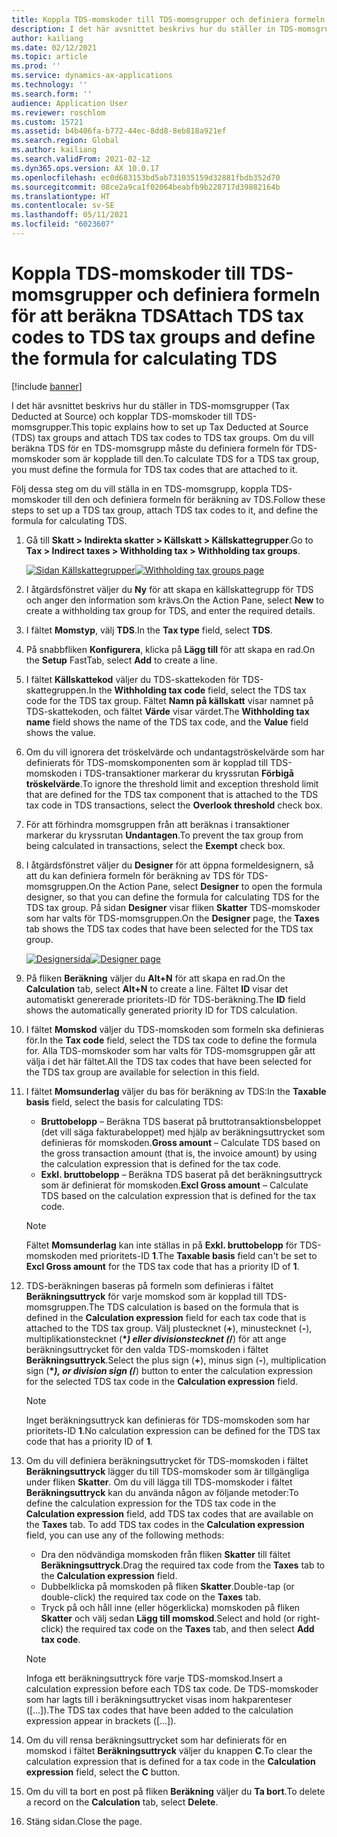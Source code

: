 ```yaml
---
title: Koppla TDS-momskoder till TDS-momsgrupper och definiera formeln för att beräkna TDS
description: I det här avsnittet beskrivs hur du ställer in TDS-momsgrupper (Tax Deducted at Source) och kopplar TDS-momskoder till TDS-momsgrupper. Om du vill beräkna TDS för en TDS-momsgrupp måste du definiera formeln för TDS-momskoder som är kopplade till den.
author: kailiang
ms.date: 02/12/2021
ms.topic: article
ms.prod: ''
ms.service: dynamics-ax-applications
ms.technology: ''
ms.search.form: ''
audience: Application User
ms.reviewer: roschlom
ms.custom: 15721
ms.assetid: b4b406fa-b772-44ec-8dd8-8eb818a921ef
ms.search.region: Global
ms.author: kailiang
ms.search.validFrom: 2021-02-12
ms.dyn365.ops.version: AX 10.0.17
ms.openlocfilehash: ec0d683153bd5ab731035159d32881fbdb352d70
ms.sourcegitcommit: 08ce2a9ca1f02064beabfb9b228717d39882164b
ms.translationtype: HT
ms.contentlocale: sv-SE
ms.lasthandoff: 05/11/2021
ms.locfileid: "6023607"
---
```

# <a name="attach-tds-tax-codes-to-tds-tax-groups-and-define-the-formula-for-calculating-tds"></a><span data-ttu-id="e407c-104">Koppla TDS-momskoder till TDS-momsgrupper och definiera formeln för att beräkna TDS</span><span class="sxs-lookup"><span data-stu-id="e407c-104">Attach TDS tax codes to TDS tax groups and define the formula for calculating TDS</span></span>

[!include [banner](../includes/banner.md)]

<span data-ttu-id="e407c-105">I det här avsnittet beskrivs hur du ställer in TDS-momsgrupper (Tax Deducted at Source) och kopplar TDS-momskoder till TDS-momsgrupper.</span><span class="sxs-lookup"><span data-stu-id="e407c-105">This topic explains how to set up Tax Deducted at Source (TDS) tax groups and attach TDS tax codes to TDS tax groups.</span></span> <span data-ttu-id="e407c-106">Om du vill beräkna TDS för en TDS-momsgrupp måste du definiera formeln för TDS-momskoder som är kopplade till den.</span><span class="sxs-lookup"><span data-stu-id="e407c-106">To calculate TDS for a TDS tax group, you must define the formula for TDS tax codes that are attached to it.</span></span>

<span data-ttu-id="e407c-107">Följ dessa steg om du vill ställa in en TDS-momsgrupp, koppla TDS-momskoder till den och definiera formeln för beräkning av TDS.</span><span class="sxs-lookup"><span data-stu-id="e407c-107">Follow these steps to set up a TDS tax group, attach TDS tax codes to it, and define the formula for calculating TDS.</span></span>

1. <span data-ttu-id="e407c-108">Gå till **Skatt \> Indirekta skatter \> Källskatt \> Källskattegrupper**.</span><span class="sxs-lookup"><span data-stu-id="e407c-108">Go to **Tax \> Indirect taxes \> Withholding tax \> Withholding tax groups**.</span></span>

    <span data-ttu-id="e407c-109">[![Sidan Källskattegrupper](./media/apac-ind-TDS-29.png)](./media/apac-ind-TDS-29.png)</span><span class="sxs-lookup"><span data-stu-id="e407c-109">[![Withholding tax groups page](./media/apac-ind-TDS-29.png)](./media/apac-ind-TDS-29.png)</span></span>

2. <span data-ttu-id="e407c-110">I åtgärdsfönstret väljer du **Ny** för att skapa en källskattegrupp för TDS och anger den information som krävs.</span><span class="sxs-lookup"><span data-stu-id="e407c-110">On the Action Pane, select **New** to create a withholding tax group for TDS, and enter the required details.</span></span>
3. <span data-ttu-id="e407c-111">I fältet **Momstyp**, välj **TDS**.</span><span class="sxs-lookup"><span data-stu-id="e407c-111">In the **Tax type** field, select **TDS**.</span></span>
4. <span data-ttu-id="e407c-112">På snabbfliken **Konfigurera**, klicka på **Lägg till** för att skapa en rad.</span><span class="sxs-lookup"><span data-stu-id="e407c-112">On the **Setup** FastTab, select **Add** to create a line.</span></span>
5. <span data-ttu-id="e407c-113">I fältet **Källskattekod** väljer du TDS-skattekoden för TDS-skattegruppen.</span><span class="sxs-lookup"><span data-stu-id="e407c-113">In the **Withholding tax code** field, select the TDS tax code for the TDS tax group.</span></span> <span data-ttu-id="e407c-114">Fältet **Namn på källskatt** visar namnet på TDS-skattekoden, och fältet **Värde** visar värdet.</span><span class="sxs-lookup"><span data-stu-id="e407c-114">The **Withholding tax name** field shows the name of the TDS tax code, and the **Value** field shows the value.</span></span>
6. <span data-ttu-id="e407c-115">Om du vill ignorera det tröskelvärde och undantagströskelvärde som har definierats för TDS-momskomponenten som är kopplad till TDS-momskoden i TDS-transaktioner markerar du kryssrutan **Förbigå tröskelvärde**.</span><span class="sxs-lookup"><span data-stu-id="e407c-115">To ignore the threshold limit and exception threshold limit that are defined for the TDS tax component that is attached to the TDS tax code in TDS transactions, select the **Overlook threshold** check box.</span></span>
7. <span data-ttu-id="e407c-116">För att förhindra momsgruppen från att beräknas i transaktioner markerar du kryssrutan **Undantagen**.</span><span class="sxs-lookup"><span data-stu-id="e407c-116">To prevent the tax group from being calculated in transactions, select the **Exempt** check box.</span></span>
8. <span data-ttu-id="e407c-117">I åtgärdsfönstret väljer du **Designer** för att öppna formeldesignern, så att du kan definiera formeln för beräkning av TDS för TDS-momsgruppen.</span><span class="sxs-lookup"><span data-stu-id="e407c-117">On the Action Pane, select **Designer** to open the formula designer, so that you can define the formula for calculating TDS for the TDS tax group.</span></span> <span data-ttu-id="e407c-118">På sidan **Designer** visar fliken **Skatter** TDS-momskoder som har valts för TDS-momsgruppen.</span><span class="sxs-lookup"><span data-stu-id="e407c-118">On the **Designer** page, the **Taxes** tab shows the TDS tax codes that have been selected for the TDS tax group.</span></span>

    <span data-ttu-id="e407c-119">[![Designersida](./media/apac-ind-TDS-30.png)](./media/apac-ind-TDS-30.png)</span><span class="sxs-lookup"><span data-stu-id="e407c-119">[![Designer page](./media/apac-ind-TDS-30.png)](./media/apac-ind-TDS-30.png)</span></span>

9. <span data-ttu-id="e407c-120">På fliken **Beräkning** väljer du **Alt+N** för att skapa en rad.</span><span class="sxs-lookup"><span data-stu-id="e407c-120">On the **Calculation** tab, select **Alt+N** to create a line.</span></span> <span data-ttu-id="e407c-121">Fältet **ID** visar det automatiskt genererade prioritets-ID för TDS-beräkning.</span><span class="sxs-lookup"><span data-stu-id="e407c-121">The **ID** field shows the automatically generated priority ID for TDS calculation.</span></span>
10. <span data-ttu-id="e407c-122">I fältet **Momskod** väljer du TDS-momskoden som formeln ska definieras för.</span><span class="sxs-lookup"><span data-stu-id="e407c-122">In the **Tax code** field, select the TDS tax code to define the formula for.</span></span> <span data-ttu-id="e407c-123">Alla TDS-momskoder som har valts för TDS-momsgruppen går att välja i det här fältet.</span><span class="sxs-lookup"><span data-stu-id="e407c-123">All the TDS tax codes that have been selected for the TDS tax group are available for selection in this field.</span></span>
11. <span data-ttu-id="e407c-124">I fältet **Momsunderlag** väljer du bas för beräkning av TDS:</span><span class="sxs-lookup"><span data-stu-id="e407c-124">In the **Taxable basis** field, select the basis for calculating TDS:</span></span>

    - <span data-ttu-id="e407c-125">**Bruttobelopp** – Beräkna TDS baserat på bruttotransaktionsbeloppet (det vill säga fakturabeloppet) med hjälp av beräkningsuttrycket som definieras för momskoden.</span><span class="sxs-lookup"><span data-stu-id="e407c-125">**Gross amount** – Calculate TDS based on the gross transaction amount (that is, the invoice amount) by using the calculation expression that is defined for the tax code.</span></span>
    - <span data-ttu-id="e407c-126">**Exkl. bruttobelopp** – Beräkna TDS baserat på det beräkningsuttryck som är definierat för momskoden.</span><span class="sxs-lookup"><span data-stu-id="e407c-126">**Excl Gross amount** – Calculate TDS based on the calculation expression that is defined for the tax code.</span></span>

    > [!NOTE]
    > <span data-ttu-id="e407c-127">Fältet **Momsunderlag** kan inte ställas in på **Exkl. bruttobelopp** för TDS-momskoden med prioritets-ID **1**.</span><span class="sxs-lookup"><span data-stu-id="e407c-127">The **Taxable basis** field can't be set to **Excl Gross amount** for the TDS tax code that has a priority ID of **1**.</span></span>

12. <span data-ttu-id="e407c-128">TDS-beräkningen baseras på formeln som definieras i fältet **Beräkningsuttryck** för varje momskod som är kopplad till TDS-momsgruppen.</span><span class="sxs-lookup"><span data-stu-id="e407c-128">The TDS calculation is based on the formula that is defined in the **Calculation expression** field for each tax code that is attached to the TDS tax group.</span></span> <span data-ttu-id="e407c-129">Välj plustecknet (**+**), minustecknet (**-**), multiplikationstecknet (**\**_) eller divisionstecknet (_*/**) för att ange beräkningsuttrycket för den valda TDS-momskoden i fältet **Beräkningsuttryck**.</span><span class="sxs-lookup"><span data-stu-id="e407c-129">Select the plus sign (**+**), minus sign (**-**), multiplication sign (**\**_), or division sign (_*/**) button to enter the calculation expression for the selected TDS tax code in the **Calculation expression** field.</span></span>

    > [!NOTE]
    > <span data-ttu-id="e407c-130">Inget beräkningsuttryck kan definieras för TDS-momskoden som har prioritets-ID **1**.</span><span class="sxs-lookup"><span data-stu-id="e407c-130">No calculation expression can be defined for the TDS tax code that has a priority ID of **1**.</span></span>

13. <span data-ttu-id="e407c-131">Om du vill definiera beräkningsuttrycket för TDS-momskoden i fältet **Beräkningsuttryck** lägger du till TDS-momskoder som är tillgängliga under fliken **Skatter**. Om du vill lägga till TDS-momskoder i fältet **Beräkningsuttryck** kan du använda någon av följande metoder:</span><span class="sxs-lookup"><span data-stu-id="e407c-131">To define the calculation expression for the TDS tax code in the **Calculation expression** field, add TDS tax codes that are available on the **Taxes** tab. To add TDS tax codes in the **Calculation expression** field, you can use any of the following methods:</span></span>

    - <span data-ttu-id="e407c-132">Dra den nödvändiga momskoden från fliken **Skatter** till fältet **Beräkningsuttryck**.</span><span class="sxs-lookup"><span data-stu-id="e407c-132">Drag the required tax code from the **Taxes** tab to the **Calculation expression** field.</span></span>
    - <span data-ttu-id="e407c-133">Dubbelklicka på momskoden på fliken **Skatter**.</span><span class="sxs-lookup"><span data-stu-id="e407c-133">Double-tap (or double-click) the required tax code on the **Taxes** tab.</span></span>
    - <span data-ttu-id="e407c-134">Tryck på och håll inne (eller högerklicka) momskoden på fliken **Skatter** och välj sedan **Lägg till momskod**.</span><span class="sxs-lookup"><span data-stu-id="e407c-134">Select and hold (or right-click) the required tax code on the **Taxes** tab, and then select **Add tax code**.</span></span>

    > [!NOTE]
    > <span data-ttu-id="e407c-135">Infoga ett beräkningsuttryck före varje TDS-momskod.</span><span class="sxs-lookup"><span data-stu-id="e407c-135">Insert a calculation expression before each TDS tax code.</span></span> <span data-ttu-id="e407c-136">De TDS-momskoder som har lagts till i beräkningsuttrycket visas inom hakparenteser (\[...\]).</span><span class="sxs-lookup"><span data-stu-id="e407c-136">The TDS tax codes that have been added to the calculation expression appear in brackets (\[...\]).</span></span>

14. <span data-ttu-id="e407c-137">Om du vill rensa beräkningsuttrycket som har definierats för en momskod i fältet **Beräkningsuttryck** väljer du knappen **C**.</span><span class="sxs-lookup"><span data-stu-id="e407c-137">To clear the calculation expression that is defined for a tax code in the **Calculation expression** field, select the **C** button.</span></span>
15. <span data-ttu-id="e407c-138">Om du vill ta bort en post på fliken **Beräkning** väljer du **Ta bort**.</span><span class="sxs-lookup"><span data-stu-id="e407c-138">To delete a record on the **Calculation** tab, select **Delete**.</span></span>
16. <span data-ttu-id="e407c-139">Stäng sidan.</span><span class="sxs-lookup"><span data-stu-id="e407c-139">Close the page.</span></span>
